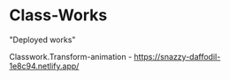 # Class-Works

"Deployed works"

Classwork.Transform-animation - https://snazzy-daffodil-1e8c94.netlify.app/
